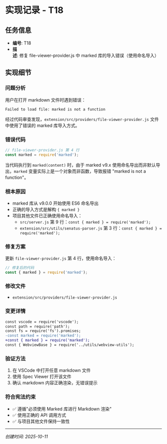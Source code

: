 # 实现记录 - T18

## 任务信息
- **编号**: T18
- **描述**: 修复 file-viewer-provider.js 中 marked 库的导入错误（使用命名导入）

## 实现细节

### 问题分析
用户在打开 markdown 文件时遇到错误：
```
Failed to load file: marked is not a function
```

经过代码审查发现，`extension/src/providers/file-viewer-provider.js` 文件中使用了错误的 marked 库导入方式。

### 错误代码
```javascript
// file-viewer-provider.js 第 4 行
const marked = require('marked');
```

当代码执行到 `marked(content)` 时，由于 marked v9.x 使用命名导出而非默认导出，`marked` 变量实际上是一个对象而非函数，导致报错 "marked is not a function"。

### 根本原因
- marked 库从 v9.0.0 开始使用 ES6 命名导出
- 正确的导入方式是解构 `{ marked }`
- 项目其他文件已正确使用命名导入：
  - `src/server.js` 第 9 行：`const { marked } = require('marked');`
  - `extension/src/utils/senatus-parser.js` 第 3 行：`const { marked } = require('marked');`

### 修复方案
更新 `file-viewer-provider.js` 第 4 行，使用命名导入：

```javascript
// 修复后的代码
const { marked } = require('marked');
```

### 修改文件
- `extension/src/providers/file-viewer-provider.js`

### 变更详情
```diff
const vscode = require('vscode');
const path = require('path');
const fs = require('fs').promises;
-const marked = require('marked');
+const { marked } = require('marked');
const { WebviewBase } = require('../utils/webview-utils');
```

### 验证方法
1. 在 VSCode 中打开任意 markdown 文件
2. 使用 Spec Viewer 打开该文件
3. 确认 markdown 内容正确渲染，无错误提示

### 符合宪法约束
- ✅ 遵循"必须使用 Marked 库进行 Markdown 渲染"
- ✅ 使用正确的 API 调用方式
- ✅ 与项目其他文件保持一致性

---
*创建时间: 2025-10-11*
